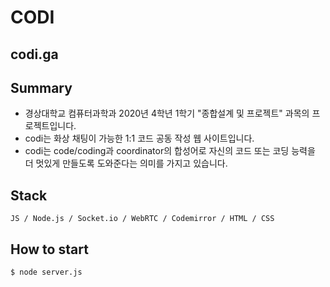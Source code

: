 # CODI
## codi.ga
## Summary
- 경상대학교 컴퓨터과학과 2020년 4학년 1학기 "종합설계 및 프로젝트" 과목의 프로젝트입니다.
- codi는 화상 채팅이 가능한 1:1 코드 공동 작성 웹 사이트입니다.
- codi는 code/coding과 coordinator의 합성어로 자신의 코드 또는 코딩 능력을 더 멋있게 만들도록 도와준다는 의미를 가지고 있습니다.

## Stack
```
JS / Node.js / Socket.io / WebRTC / Codemirror / HTML / CSS
```

## How to start
```
$ node server.js
```
